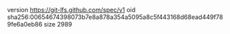 version https://git-lfs.github.com/spec/v1
oid sha256:00654674398073b7e8a878a354a5095a8c5f443168d68ead449f789fe6a0eb86
size 2989
